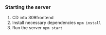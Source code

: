 ### Starting the server
1. CD into 309frontend
2. Install necessary dependencies `npm install`
3. Run the server `npm start`